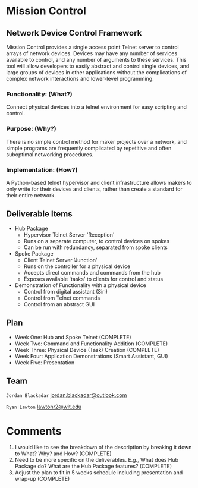 # Mission Control

## Network Device Control Framework
Mission Control provides a single access point Telnet server to control arrays of network devices.
Devices may have any number of services available to control, and any number of arguments to these services.
This tool will allow developers to easily abstract and control single devices, and large groups of devices in other applications
without the complications of complex network interactions and lower-level programming.

### Functionality: (What?)
Connect physical devices into a telnet environment for easy scripting and control.
### Purpose: (Why?)
There is no simple control method for maker projects over a network, and simple programs are frequently
complicated by repetitive and often suboptimal networking procedures.
### Implementation: (How?)
A Python-based telnet hypervisor and client infrastructure allows makers to only write for their devices
and clients, rather than create a standard for their entire network.

## Deliverable Items
- Hub Package
    * Hypervisor Telnet Server 'Reception'
    * Runs on a separate computer, to control devices on spokes
    * Can be run with redundancy, separated from spoke clients
- Spoke Package
    * Client Telnet Server 'Junction'
    * Runs on the controller for a physical device
    * Accepts direct commands and commands from the hub
    * Exposes available 'tasks' to clients for control and status
- Demonstration of Functionality with a physical device
    * Control from digital assistant (Siri)
    * Control from Telnet commands
    * Control from an abstract GUI

## Plan
- Week One: Hub and Spoke Telnet (COMPLETE)
- Week Two: Command and Functionality Addition (COMPLETE)
- Week Three: Physical Device (Task) Creation (COMPLETE)
- Week Four: Application Demonstrations (Smart Assistant, GUI)
- Week Five: Presentation


## Team
`Jordan Blackadar` jordan.blackadar@outlook.com

`Ryan Lawton` lawtonr2@wit.edu

# Comments
1. I would like to see the breakdown of the description by breaking it down to What? Why? and How? (COMPLETE)
2. Need to be more specific on the deliverables. E.g., What does Hub Package do? What are the Hub Package features? (COMPLETE)
3. Adjust the plan to fit in 5 weeks schedule including presentation and wrap-up (COMPLETE)
